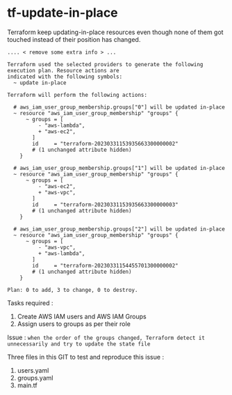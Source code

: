 # tf-update-in-place

Terraform keep updating-in-place resources even though none of them got touched instead of their position has changed.

```
.... < remove some extra info > ...

Terraform used the selected providers to generate the following execution plan. Resource actions are
indicated with the following symbols:
  ~ update in-place

Terraform will perform the following actions:

  # aws_iam_user_group_membership.groups["0"] will be updated in-place
  ~ resource "aws_iam_user_group_membership" "groups" {
      ~ groups = [
          - "aws-lambda",
          + "aws-ec2",
        ]
        id     = "terraform-20230331153935663300000002"
        # (1 unchanged attribute hidden)
    }

  # aws_iam_user_group_membership.groups["1"] will be updated in-place
  ~ resource "aws_iam_user_group_membership" "groups" {
      ~ groups = [
          - "aws-ec2",
          + "aws-vpc",
        ]
        id     = "terraform-20230331153935663300000003"
        # (1 unchanged attribute hidden)
    }

  # aws_iam_user_group_membership.groups["2"] will be updated in-place
  ~ resource "aws_iam_user_group_membership" "groups" {
      ~ groups = [
          - "aws-vpc",
          + "aws-lambda",
        ]
        id     = "terraform-20230331154455701300000002"
        # (1 unchanged attribute hidden)
    }

Plan: 0 to add, 3 to change, 0 to destroy.

```

Tasks required :
1. Create AWS IAM users and AWS IAM Groups
2. Assign users to groups as per their role 

Issue : `when the order of the groups changed, Terraform detect it unnecessarily and try to update the state file`

Three files in this GIT to test and reproduce this issue :

1. users.yaml 
2. groups.yaml
3. main.tf



